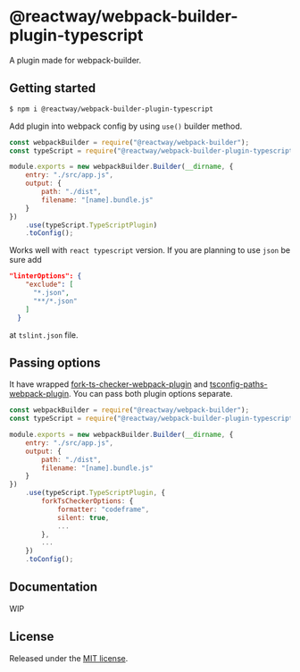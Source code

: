 # @reactway/webpack-builder-plugin-typescript

A plugin made for webpack-builder.

## Getting started

```sh
$ npm i @reactway/webpack-builder-plugin-typescript
```

Add plugin into webpack config by using `use()` builder method.

```js
const webpackBuilder = require("@reactway/webpack-builder");
const typeScript = require("@reactway/webpack-builder-plugin-typescript");

module.exports = new webpackBuilder.Builder(__dirname, {
    entry: "./src/app.js",
    output: {
        path: "./dist",
        filename: "[name].bundle.js"
    }
})
    .use(typeScript.TypeScriptPlugin)
    .toConfig();
```

Works well with `react typescript` version. If you are planning to use `json` be sure add

```json
"linterOptions": {
    "exclude": [
      "*.json",
      "**/*.json"
    ]
  }
```

at `tslint.json` file.

## Passing options

It have wrapped [fork-ts-checker-webpack-plugin](https://www.npmjs.com/package/fork-ts-checker-webpack-plugin) and [tsconfig-paths-webpack-plugin](https://www.npmjs.com/package/tsconfig-paths-webpack-plugin). You can pass both plugin options separate.

```js
const webpackBuilder = require("@reactway/webpack-builder");
const typeScript = require("@reactway/webpack-builder-plugin-typescript");

module.exports = new webpackBuilder.Builder(__dirname, {
    entry: "./src/app.js",
    output: {
        path: "./dist",
        filename: "[name].bundle.js"
    }
})
    .use(typeScript.TypeScriptPlugin, {
        forkTsCheckerOptions: {
            formatter: "codeframe",
            silent: true,
            ...
        },
        ...
    })
    .toConfig();
```

## Documentation

WIP

## License

Released under the [MIT license](LICENSE).
